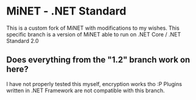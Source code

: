 MiNET - .NET Standard
=====
This is a custom fork of MiNET with modifications to my wishes.
This specific branch is a version of MiNET able to run on .NET Core / .NET Standard 2.0

## Does everything from the "1.2" branch work on here?
I have not properly tested this myself, encryption works tho :P
Plugins written in .NET Framework are not compatible with this branch.
